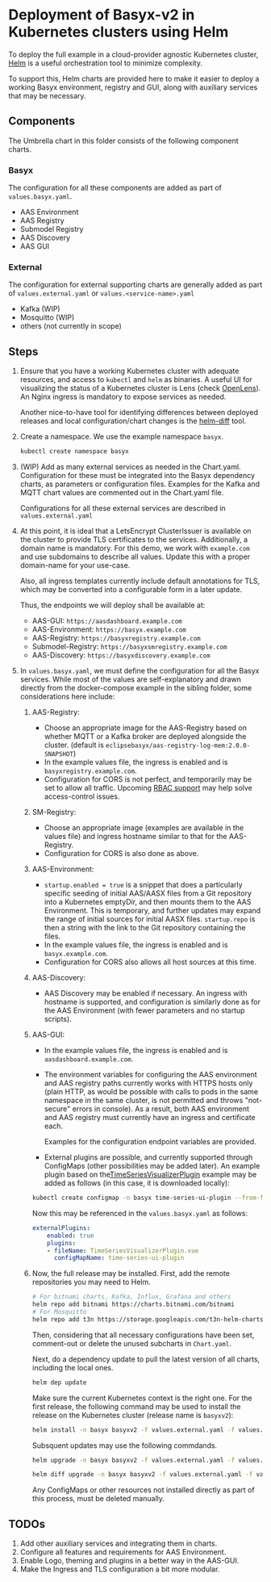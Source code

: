 # Deployment of Basyx-v2 in Kubernetes clusters using Helm

To deploy the full example in a cloud-provider agnostic Kubernetes cluster, [Helm](https://helm.sh/) is a useful orchestration tool to minimize complexity.

To support this, Helm charts are provided here to make it easier to deploy a working Basyx environment, registry and GUI, along with auxiliary services that may be necessary.

## Components

The Umbrella chart in this folder consists of the following component charts.

### Basyx

The configuration for all these components are added as part of `values.basyx.yaml`.

- AAS Environment
- AAS Registry
- Submodel Registry
- AAS Discovery
- AAS GUI

### External

The configuration for external supporting charts are generally added as part of `values.external.yaml` or `values.<service-name>.yaml`

- Kafka (WIP)
- Mosquitto (WIP)
- others (not currently in scope)

## Steps

1. Ensure that you have a working Kubernetes cluster with adequate resources, and access to `kubectl` and `helm` as binaries. A useful UI for visualizing the status of a Kubernetes cluster is Lens (check [OpenLens](https://github.com/MuhammedKalkan/OpenLens)). An Nginx ingress is mandatory to expose services as needed.

    Another nice-to-have tool for identifying differences between deployed releases and local configuration/chart changes is the [helm-diff](https://github.com/databus23/helm-diff) tool.

2. Create a namespace. We use the example namespace `basyx`.

    ```bash
    kubectl create namespace basyx
    ```

3. (WIP) Add as many external services as needed in the Chart.yaml. Configuration for these must be integrated into the Basyx dependency charts, as parameters or configuration files. Examples for the Kafka and MQTT chart values are commented out in the Chart.yaml file.

    Configurations for all these external services are described in `values.external.yaml`

4. At this point, it is ideal that a LetsEncrypt ClusterIssuer is available on the cluster to provide TLS certificates to the services. Additionally, a domain name is mandatory. For this demo, we work with `example.com` and use subdomains to describe all values. Update this with a proper domain-name for your use-case.

    Also, all ingress templates currently include default annotations for TLS, which may be converted into a configurable form in a later update.

    Thus, the endpoints we will deploy shall be available at:
    - AAS-GUI: `https://aasdashboard.example.com`
    - AAS-Environment: `https://basyx.example.com`
    - AAS-Registry: `https://basyxregistry.example.com`
    - Submodel-Registry: `https://basyxsmregistry.example.com`
    - AAS-Discovery: `https://basyxdiscovery.example.com`

5. In `values.basyx.yaml`, we must define the configuration for all the Basyx services. While most of the values are self-explanatory and drawn directly from the docker-compose example in the sibling folder, some considerations here include:

    1. AAS-Registry:
        - Choose an appropriate image for the AAS-Registry based on whether MQTT or a Kafka broker are deployed alongside the cluster. (default is `eclipsebasyx/aas-registry-log-mem:2.0.0-SNAPSHOT`)
        - In the example values file, the ingress is enabled and is `basyxregistry.example.com`.
        - Configuration for CORS is not perfect, and temporarily may be set to allow all traffic. Upcoming [RBAC support](https://github.com/eclipse-basyx/basyx-java-server-sdk/pull/159) may help solve access-control issues.
    2. SM-Registry:
        - Choose an appropriate image (examples are available in the values file) and ingress hostname similar to that for the AAS-Registry.
        - Configuration for CORS is also done as above.
    3. AAS-Environment:
        - `startup.enabled = true` is a snippet that does a particularly specific seeding of initial AAS/AASX files from a Git repository into a Kubernetes emptyDir, and then mounts them to the AAS Environment. This is temporary, and further updates may expand the range of initial sources for initial AASX files.
        `startup.repo` is then a string with the link to the Git repository containing the files.
        - In the example values file, the ingress is enabled and is `basyx.example.com`.
        - Configuration for CORS also allows all host sources at this time.
    4. AAS-Discovery:
        - AAS Discovery may be enabled if necessary. An ingress with hostname is supported, and configuration is similarly done as for the AAS Environment (with fewer parameters and no startup scripts).
    5. AAS-GUI:
        - In the example values file, the ingress is enabled and is `aasdashboard.example.com`.
        - The environment variables for configuring the AAS environment and AAS registry paths currently works with HTTPS hosts only (plain HTTP, as would be possible with calls to pods in the same namespace in the same cluster, is not permitted and throws "not-secure" errors in console). As a result, both AAS environment and AAS registry must currently have an ingress and certificate each.

            Examples for the configuration endpoint variables are provided.

        - External plugins are possible, and currently supported through ConfigMaps (other possibilities may be added later). An example plugin based on the[TimeSeriesVisualizerPlugin](https://github.com/abhishekmaha23/basyx-gui-timeseries-plugin) example may be added as follows (in this case, it is downloaded locally):

        ```bash
        kubectl create configmap -n basyx time-series-ui-plugin --from-file=config_files/basyx-web-ui/TimeSeriesVisualizerPlugin.vue
        ```

        Now this may be referenced in the `values.basyx.yaml` as follows:

        ```yaml
        externalPlugins:
            enabled: true
            plugins:
            - fileName: TimeSeriesVisualizerPlugin.vue
              configMapName: time-series-ui-plugin
        ```

    6. Now, the full release may be installed. First, add the remote repositories you may need to Helm.

        ```bash
        # For bitnami charts, Kafka, Influx, Grafana and others
        helm repo add bitnami https://charts.bitnami.com/bitnami
        # For Mosquitto
        helm repo add t3n https://storage.googleapis.com/t3n-helm-charts
        ```

        Then, considering that all necessary configurations have been set, comment-out or delete the unused subcharts in `Chart.yaml`.

        Next, do a dependency update to pull the latest version of all charts, including the local ones.

        ```bash
        helm dep update
        ```

        Make sure the current Kubernetes context is the right one. For the first release, the following command may be used to install the release on the Kubernetes cluster (release name is `basyxv2`):

        ```bash
        helm install -n basyx basyxv2 -f values.external.yaml -f values.basyx.yaml . 
        ```

        Subsquent updates may use the following commdands.

        ```bash
        helm upgrade -n basyx basyxv2 -f values.external.yaml -f values.basyx.yaml .
        
        helm diff upgrade -n basyx basyxv2 -f values.external.yaml -f values.basyx.yaml .
        ```

        Any ConfigMaps or other resources not installed directly as part of this process, must be deleted manually.

## TODOs

1. Add other auxiliary services and integrating them in charts.
2. Configure all features and requirements for AAS Environment.
3. Enable Logo, theming and plugins in a better way in the AAS-GUI.
4. Make the Ingress and TLS configuration a bit more modular.
